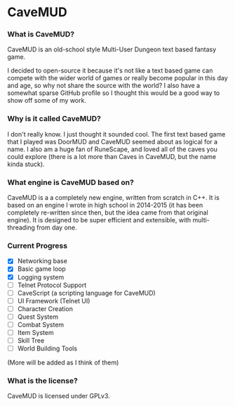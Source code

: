 # CaveMUD
### What is CaveMUD?
CaveMUD is an old-school style Multi-User Dungeon text based fantasy game.

I decided to open-source it because it's not like a text based game can compete with the wider world of games or really become
popular in this day and age, so why not share the source with the world? I also have a somewhat sparse GitHub profile so
I thought this would be a good way to show off some of my work.

### Why is it called CaveMUD?
I don't really know. I just thought it sounded cool. The first text based game
that I played was DoorMUD and CaveMUD seemed about as logical for a name. I also
am a huge fan of RuneScape, and loved all of the caves you could explore (there
is a lot more than Caves in CaveMUD, but the name kinda stuck).

### What engine is CaveMUD based on?
CaveMUD is a a completely new engine, written from scratch in C++. It is based on an engine I wrote in high school in 2014-2015 (it has been completely re-written since then, but the idea came from that original engine).
It is designed to be super efficient and extensible, with multi-threading from day one.

### Current Progress
- [X] Networking base
- [X] Basic game loop
- [X] Logging system
- [ ] Telnet Protocol Support
- [ ] CaveScript (a scripting language for CaveMUD)
- [ ] UI Framework (Telnet UI)
- [ ] Character Creation
- [ ] Quest System
- [ ] Combat System
- [ ] Item System
- [ ] Skill Tree
- [ ] World Building Tools

(More will be added as I think of them)

### What is the license?
CaveMUD is licensed under GPLv3.